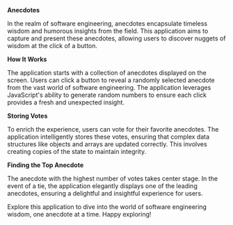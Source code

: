**Anecdotes**

In the realm of software engineering, anecdotes encapsulate timeless wisdom and humorous insights from the field. This application aims to capture and present these anecdotes, allowing users to discover nuggets of wisdom at the click of a button.

**How It Works**

The application starts with a collection of anecdotes displayed on the screen. Users can click a button to reveal a randomly selected anecdote from the vast world of software engineering. The application leverages JavaScript's ability to generate random numbers to ensure each click provides a fresh and unexpected insight.

**Storing Votes**

To enrich the experience, users can vote for their favorite anecdotes. The application intelligently stores these votes, ensuring that complex data structures like objects and arrays are updated correctly. This involves creating copies of the state to maintain integrity.

**Finding the Top Anecdote**

The anecdote with the highest number of votes takes center stage. In the event of a tie, the application elegantly displays one of the leading anecdotes, ensuring a delightful and insightful experience for users.

Explore this application to dive into the world of software engineering wisdom, one anecdote at a time. Happy exploring!